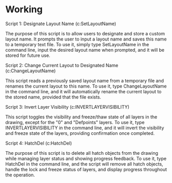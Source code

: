 # Working

Script 1: Designate Layout Name (c:SetLayoutName)

The purpose of this script is to allow users to designate and store a custom layout name. It prompts the user to input a layout name and saves this name to a temporary text file. To use it, simply type SetLayoutName in the command line, input the desired layout name when prompted, and it will be stored for future use.

Script 2: Change Current Layout to Designated Name (c:ChangeLayoutName)

This script reads a previously saved layout name from a temporary file and renames the current layout to this name. To use it, type ChangeLayoutName in the command line, and it will automatically rename the current layout to the stored name, provided that the file exists.

Script 3: Invert Layer Visibility (c:INVERTLAYERVISIBILITY)

This script toggles the visibility and freeze/thaw state of all layers in the drawing, except for the "0" and "Defpoints" layers. To use it, type INVERTLAYERVISIBILITY in the command line, and it will invert the visibility and freeze state of the layers, providing confirmation once completed.

Script 4: HatchDel (c:HatchDel)

The purpose of this script is to delete all hatch objects from the drawing while managing layer status and showing progress feedback. To use it, type HatchDel in the command line, and the script will remove all hatch objects, handle the lock and freeze status of layers, and display progress throughout the operation.